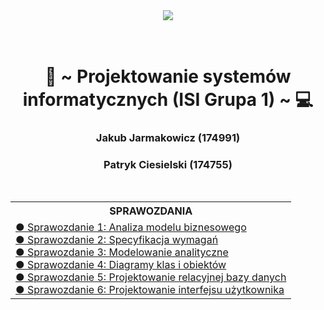 <body>
    <div align="center">
        <img src="https://uwm.edu.pl/sites/default/files/2023-01/uwm_logo_poziome_EN.png">
    </div>
    <br>
    <br>
    <div>
        <h1 align="center">💾 ~ Projektowanie systemów informatycznych (ISI Grupa 1) ~ 💻</h1>
        <h3 align="center">Jakub Jarmakowicz (174991)</h3>
        <h3 align="center">Patryk Ciesielski (174755)</h3>
    </div>
    <br>
   <table align="center">
      <tr>
         <th>SPRAWOZDANIA</th>
      </tr>
       <tr>
           <td align="left">
                <a href="Sprawozdania/1/PSI_Sprawozdanie1.pdf">● Sprawozdanie 1: Analiza modelu biznesowego</a> <br>
                <a href="Sprawozdania/2/SPR2_Jarmakowicz_Ciesielski.pdf">● Sprawozdanie 2: Specyfikacja wymagań</a> <br>
                <a href="Sprawozdania/3/SPR3_Jarmakowicz_Ciesielski.pdf">● Sprawozdanie 3: Modelowanie analityczne</a> <br>
                <a href="Sprawozdania/4/SPR4_Jarmakowicz_Ciesielski.pdf">● Sprawozdanie 4: Diagramy klas i obiektów</a> <br>
                <a href="Sprawozdania/5/SPR5_Jarmakowicz_Ciesielski.pdf">● Sprawozdanie 5: Projektowanie relacyjnej bazy danych</a> <br>
                <a href="Sprawozdania/6/SPR6_Jarmakowicz_Ciesielski.pdf">● Sprawozdanie 6: Projektowanie interfejsu użytkownika</a> <br>
           </td>
       </tr>
   </table>
</body>
